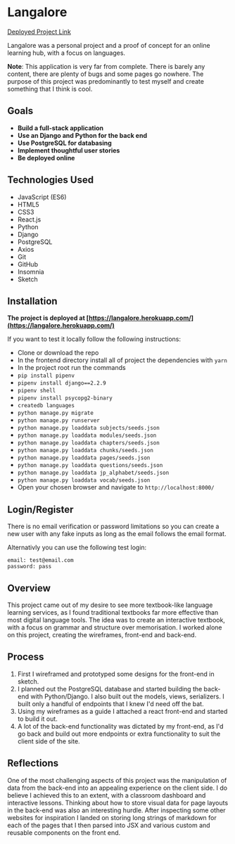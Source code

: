 # Langalore
 
[Deployed Project Link](https://langalore.herokuapp.com/)
 
Langalore was a personal project and a proof of concept for an online learning hub, with a focus on languages.
 
<b>Note</b>: This application is very far from complete. There is barely any content, there are plenty of bugs and some pages go nowhere. The purpose of this project was predominantly to test myself and create something that I think is cool.
 
## Goals
 
* **Build a full-stack application**
* **Use an Django and Python for the back end**
* **Use PostgreSQL for databasing**
* **Implement thoughtful user stories**
* **Be deployed online**
 
## Technologies Used
 
* JavaScript (ES6)
* HTML5
* CSS3
* React.js
* Python
* Django
* PostgreSQL
* Axios
* Git
* GitHub
* Insomnia
* Sketch
 
## Installation
 
<b>The project is deployed at [https://langalore.herokuapp.com/](https://langalore.herokuapp.com/)</b>
 
If you want to test it locally follow the following instructions:
 
* Clone or download the repo
* In the frontend directory install all of project the dependencies with `yarn`
* In the project root run the commands
 * `pip install pipenv`
 * `pipenv install django==2.2.9`
 * `pipenv shell`
 * `pipenv install psycopg2-binary`
 * `createdb languages`
 * `python manage.py migrate`
 * `python manage.py runserver`
 * `python manage.py loaddata subjects/seeds.json`
 * `python manage.py loaddata modules/seeds.json`
 * `python manage.py loaddata chapters/seeds.json`
 * `python manage.py loaddata chunks/seeds.json`
 * `python manage.py loaddata pages/seeds.json`
 * `python manage.py loaddata questions/seeds.json`
 * `python manage.py loaddata jp_alphabet/seeds.json`
 * `python manage.py loaddata vocab/seeds.json`
 * Open your chosen browser and navigate to `http://localhost:8000/`
 
## Login/Register
 
There is no email verification or password limitations so you can create a new user with any fake inputs as long as the email follows the email format.

Alternativly you can use the following test login:

```
email: test@email.com 
password: pass
```
 
## Overview
 
This project came out of my desire to see more textbook-like language learning services, as I found traditional textbooks far more effective than most digital language tools. The idea was to create an interactive textbook, with a focus on grammar and structure over memorisation. I worked alone on this project, creating the wireframes, front-end and back-end.
 
## Process
 
1. First I wireframed and prototyped some designs for the front-end in sketch.
2. I planned out the PostgreSQL database and started building the back-end with Python/Django. I also built out the models, views, serializers. I built only a handful of endpoints that I knew I'd need off the bat.
4. Using my wireframes as a guide I attached a react front-end and started to build it out.
5. A lot of the back-end functionality was dictated by my front-end, as I'd go back and build out more endpoints or extra functionality to suit the client side of the site.
 
## Reflections
 
One of the most challenging aspects of this project was the manipulation of data from the back-end into an appealing experience on the client side. I do believe I achieved this to an extent, with a classroom dashboard and interactive lessons. Thinking about how to store visual data for page layouts in the back-end was also an interesting hurdle. After inspecting some other websites for inspiration I landed on storing long strings of markdown for each of the pages that I then parsed into JSX and various custom and reusable components on the front end.
